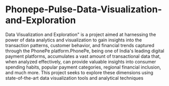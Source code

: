# Phonepe-Pulse-Data-Visualization-and-Exploration
Data Visualization and Exploration" is a project aimed at harnessing the power of data analytics and visualization to gain insights into the transaction patterns, customer behavior, and financial trends captured through the PhonePe platform.PhonePe, being one of India's leading digital payment platforms, accumulates a vast amount of transactional data that, when analyzed effectively, can provide valuable insights into consumer spending habits, popular payment categories, regional financial inclusion, and much more. This project seeks to explore these dimensions using state-of-the-art data visualization tools and analytical techniques
